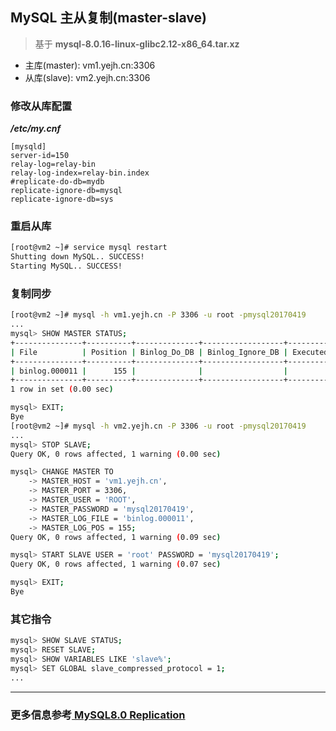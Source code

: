 ## MySQL 主从复制(master-slave)

> 基于 **mysql-8.0.16-linux-glibc2.12-x86_64.tar.xz**

- 主库(master): vm1.yejh.cn:3306
- 从库(slave): vm2.yejh.cn:3306

### 修改从库配置

***/etc/my.cnf***

```properties
[mysqld]
server-id=150
relay-log=relay-bin
relay-log-index=relay-bin.index
#replicate-do-db=mydb
replicate-ignore-db=mysql
replicate-ignore-db=sys
```

### 重启从库

```sh
[root@vm2 ~]# service mysql restart
Shutting down MySQL.. SUCCESS! 
Starting MySQL.. SUCCESS!
```

### 复制同步

```sh
[root@vm2 ~]# mysql -h vm1.yejh.cn -P 3306 -u root -pmysql20170419
...
mysql> SHOW MASTER STATUS;
+---------------+----------+--------------+------------------+-------------------+
| File          | Position | Binlog_Do_DB | Binlog_Ignore_DB | Executed_Gtid_Set |
+---------------+----------+--------------+------------------+-------------------+
| binlog.000011 |      155 |              |                  |                   |
+---------------+----------+--------------+------------------+-------------------+
1 row in set (0.00 sec)

mysql> EXIT;
Bye
[root@vm2 ~]# mysql -h vm2.yejh.cn -P 3306 -u root -pmysql20170419
...
mysql> STOP SLAVE;
Query OK, 0 rows affected, 1 warning (0.00 sec)

mysql> CHANGE MASTER TO
    -> MASTER_HOST = 'vm1.yejh.cn',
    -> MASTER_PORT = 3306,
    -> MASTER_USER = 'ROOT',
    -> MASTER_PASSWORD = 'mysql20170419',
    -> MASTER_LOG_FILE = 'binlog.000011',
    -> MASTER_LOG_POS = 155;
Query OK, 0 rows affected, 1 warning (0.09 sec)

mysql> START SLAVE USER = 'root' PASSWORD = 'mysql20170419';
Query OK, 0 rows affected, 1 warning (0.07 sec)

mysql> EXIT;
Bye
```

### 其它指令

```sh
mysql> SHOW SLAVE STATUS;
mysql> RESET SLAVE;
mysql> SHOW VARIABLES LIKE 'slave%';
mysql> SET GLOBAL slave_compressed_protocol = 1;
...
```

***

### 更多信息参考[ MySQL8.0 Replication](https://dev.mysql.com/doc/refman/8.0/en/replication.html)